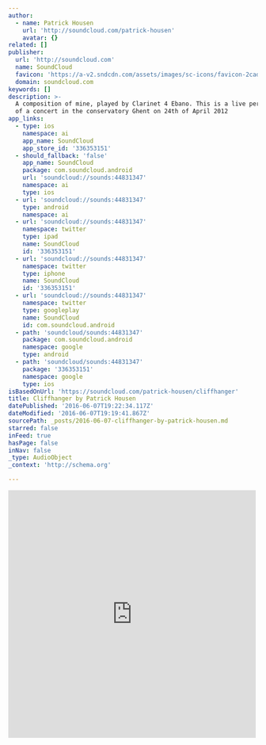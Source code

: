 ```yaml
---
author:
  - name: Patrick Housen
    url: 'http://soundcloud.com/patrick-housen'
    avatar: {}
related: []
publisher:
  url: 'http://soundcloud.com'
  name: SoundCloud
  favicon: 'https://a-v2.sndcdn.com/assets/images/sc-icons/favicon-2cadd14b.ico'
  domain: soundcloud.com
keywords: []
description: >-
  A composition of mine, played by Clarinet 4 Ebano. This is a live performance
  of a concert in the conservatory Ghent on 24th of April 2012
app_links:
  - type: ios
    namespace: ai
    app_name: SoundCloud
    app_store_id: '336353151'
  - should_fallback: 'false'
    app_name: SoundCloud
    package: com.soundcloud.android
    url: 'soundcloud://sounds:44831347'
    namespace: ai
    type: ios
  - url: 'soundcloud://sounds:44831347'
    type: android
    namespace: ai
  - url: 'soundcloud://sounds:44831347'
    namespace: twitter
    type: ipad
    name: SoundCloud
    id: '336353151'
  - url: 'soundcloud://sounds:44831347'
    namespace: twitter
    type: iphone
    name: SoundCloud
    id: '336353151'
  - url: 'soundcloud://sounds:44831347'
    namespace: twitter
    type: googleplay
    name: SoundCloud
    id: com.soundcloud.android
  - path: 'soundcloud/sounds:44831347'
    package: com.soundcloud.android
    namespace: google
    type: android
  - path: 'soundcloud/sounds:44831347'
    package: '336353151'
    namespace: google
    type: ios
isBasedOnUrl: 'https://soundcloud.com/patrick-housen/cliffhanger'
title: Cliffhanger by Patrick Housen
datePublished: '2016-06-07T19:22:34.117Z'
dateModified: '2016-06-07T19:19:41.867Z'
sourcePath: _posts/2016-06-07-cliffhanger-by-patrick-housen.md
starred: false
inFeed: true
hasPage: false
inNav: false
_type: AudioObject
_context: 'http://schema.org'

---
```

<iframe src="https://cdn.embedly.com/widgets/media.html?src=https%3A%2F%2Fw.soundcloud.com%2Fplayer%2F%3Fvisual%3Dtrue%26url%3Dhttp%253A%252F%252Fapi.soundcloud.com%252Ftracks%252F44831347%26show_artwork%3Dtrue&amp;url=https%3A%2F%2Fsoundcloud.com%2Fpatrick-housen%2Fcliffhanger&amp;image=http%3A%2F%2Fa1.sndcdn.com%2Fimages%2Ffb_placeholder.png%3F1465314307&amp;key=b7d04c9b404c499eba89ee7072e1c4f7&amp;type=text%2Fhtml&amp;schema=soundcloud" width="500" height="500" scrolling="no" frameborder="0" allowfullscreen="" style=""></iframe>